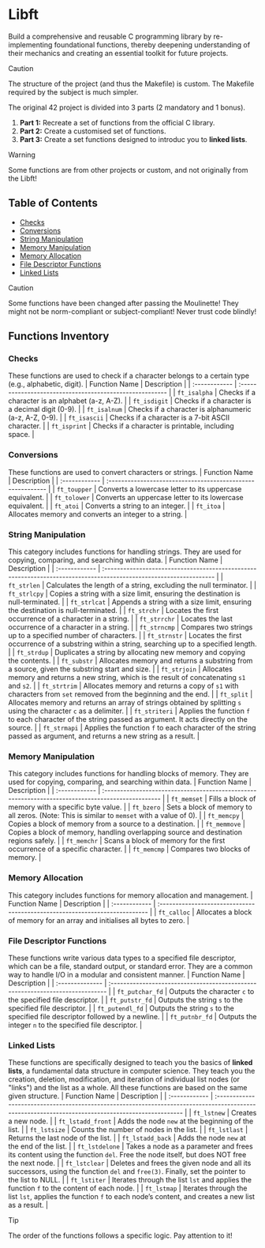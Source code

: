 # Libft
Build a comprehensive and reusable C programming library by re-implementing foundational functions, thereby deepening understanding of their mechanics and creating an essential toolkit for future projects.

> [!CAUTION]
> The structure of the project (and thus the Makefile) is custom. The Makefile required by the subject is much simpler.

The original 42 project is divided into 3 parts (2 mandatory and 1 bonus).
1. **Part 1:** Recreate a set of functions from the official C library.
2. **Part 2:** Create a customised set of functions.
3. **Part 3:** Create a set functions designed to introduc you to **linked lists**.

> [!WARNING]
> Some functions are from other projects or custom, and not originally from the Libft!

## Table of Contents

- [Checks](https://github.com/spacotto/libft/blob/main/README.md#checks)
- [Conversions](https://github.com/spacotto/libft/blob/main/README.md#conversions)
- [String Manipulation](https://github.com/spacotto/libft/blob/main/README.md#string-manipulation)
- [Memory Manipulation](https://github.com/spacotto/libft/blob/main/README.md#memory-manipulation)
- [Memory Allocation](https://github.com/spacotto/libft/blob/main/README.md#memory-allocation)
- [File Descriptor Functions](https://github.com/spacotto/libft/blob/main/README.md#file-descriptor-functions)
- [Linked Lists](https://github.com/spacotto/libft/blob/main/README.md#linked-lists)

> [!CAUTION]
> Some functions have been changed after passing the Moulinette! They might not be norm-compliant or subject-compliant! Never trust code blindly!

## Functions Inventory

### Checks
These functions are used to check if a character belongs to a certain type (e.g., alphabetic, digit).
| Function Name | Description                                              |
| :------------ | :------------------------------------------------------- |
| `ft_isalpha`  | Checks if a character is an alphabet (a-z, A-Z).         |
| `ft_isdigit`  | Checks if a character is a decimal digit (0-9).          |
| `ft_isalnum`  | Checks if a character is alphanumeric (a-z, A-Z, 0-9).   |
| `ft_isascii`  | Checks if a character is a 7-bit ASCII character.        |
| `ft_isprint`  | Checks if a character is printable, including space.     |

### Conversions
These functions are used to convert characters or strings.
| Function Name | Description                                                 |
| :------------ | :---------------------------------------------------------- |
| `ft_toupper`  | Converts a lowercase letter to its uppercase equivalent.    |
| `ft_tolower`  | Converts an uppercase letter to its lowercase equivalent.   |
| `ft_atoi`     | Converts a string to an integer.                            |
| `ft_itoa`     | Allocates memory and converts an integer to a string.       |

### String Manipulation
This category includes functions for handling strings. They are used for copying, comparing, and searching within data.
| Function Name | Description                                                                                                        |
| :------------ | :----------------------------------------------------------------------------------------------------------------- |
| `ft_strlen`   | Calculates the length of a string, excluding the null terminator.                                                  |
| `ft_strlcpy`  | Copies a string with a size limit, ensuring the destination is null-terminated.                                    |
| `ft_strlcat`  | Appends a string with a size limit, ensuring the destination is null-terminated.                                   |
| `ft_strchr`   | Locates the first occurrence of a character in a string.                                                           |
| `ft_strrchr`  | Locates the last occurrence of a character in a string.                                                            |
| `ft_strncmp`  | Compares two strings up to a specified number of characters.                                                       |
| `ft_strnstr`  | Locates the first occurrence of a substring within a string, searching up to a specified length.                   |
| `ft_strdup`   | Duplicates a string by allocating new memory and copying the contents.                                             |
| `ft_substr`   | Allocates memory and returns a substring from a source, given the substring start and size.                        |
| `ft_strjoin`  | Allocates memory and returns a new string, which is the result of concatenating `s1` and `s2`.                     |
| `ft_strtrim`  | Allocates memory and returns a copy of `s1` with characters from `set` removed from the beginning and the end.     |
| `ft_split`    | Allocates memory and returns an array of strings obtained by splitting `s` using the character `c` as a delimiter. |
| `ft_striteri` | Applies the function `f` to each character of the string passed as argument. It acts directly on the source.       |
| `ft_strmapi`  | Applies the function `f` to each character of the string passed as argument, and returns a new string as a result. |

### Memory Manipulation
This category includes functions for handling blocks of memory. They are used for copying, comparing, and searching within data.
| Function Name | Description                                                                                       |
| :------------ | :------------------------------------------------------------------------------------------------ |
| `ft_memset`   | Fills a block of memory with a specific byte value.                                               |
| `ft_bzero`    | Sets a block of memory to all zeros. (Note: This is similar to `memset` with a value of 0).       |
| `ft_memcpy`   | Copies a block of memory from a source to a destination.                                          |
| `ft_memmove`  | Copies a block of memory, handling overlapping source and destination regions safely.             |
| `ft_memchr`   | Scans a block of memory for the first occurrence of a specific character.                         |
| `ft_memcmp`   | Compares two blocks of memory.                                                                    |

### Memory Allocation
This category includes functions for memory allocation and management.
| Function Name | Description                                                                 |
| :------------ | :-------------------------------------------------------------------------- |
| `ft_calloc`   | Allocates a block of memory for an array and initialises all bytes to zero. |

### File Descriptor Functions
These functions write various data types to a specified file descriptor, which can be a file, standard output, or standard error. They are a common way to handle I/O in a modular and consistent manner.
| Function Name   | Description                                                                    |
| :-------------- | :----------------------------------------------------------------------------- |
| `ft_putchar_fd` | Outputs the character `c` to the specified file descriptor.                    |
| `ft_putstr_fd`  | Outputs the string `s` to the specified file descriptor.                       |
| `ft_putendl_fd` | Outputs the string `s` to the specified file descriptor followed by a newline. |
| `ft_putnbr_fd`  | Outputs the integer `n` to the specified file descriptor.                      |

### Linked Lists
These functions are specifically designed to teach you the basics of **linked lists**, a fundamental data structure in computer science. They teach you the creation, deletion, modification, and iteration of individual list nodes (or "links") and the list as a whole. All these functions are based on the same given structure.
| Function Name | Description |
| :------------ | :------------------------------------------------------------------------------------------------------------------------------------------------- |
| `ft_lstnew`       | Creates a new node.                                                                                                                            |
| `ft_lstadd_front` | Adds the node `new` at the beginning of the list.                                                                                              |
| `ft_lstsize`      | Counts the number of nodes in the list.                                                                                                        |
| `ft_lstlast`      | Returns the last node of the list.                                                                                                             |
| `ft_lstadd_back`  | Adds the node `new` at the end of the list.                                                                                                    |
| `ft_lstdelone`    | Takes a node as a parameter and frees its content using the function `del`. Free the node itself, but does NOT free the next node.             |
| `ft_lstclear`     | Deletes and frees the given node and all its successors, using the function `del` and `free(3)`. Finally, set the pointer to the list to NULL. |
| `ft_lstiter`      | Iterates through the list `lst` and applies the function `f` to the content of each node.                                                      |
| `ft_lstmap`       | Iterates through the list `lst`, applies the function `f` to each node’s content, and creates a new list as a result.                          |
> [!TIP]
> The order of the functions follows a specific logic. Pay attention to it!
